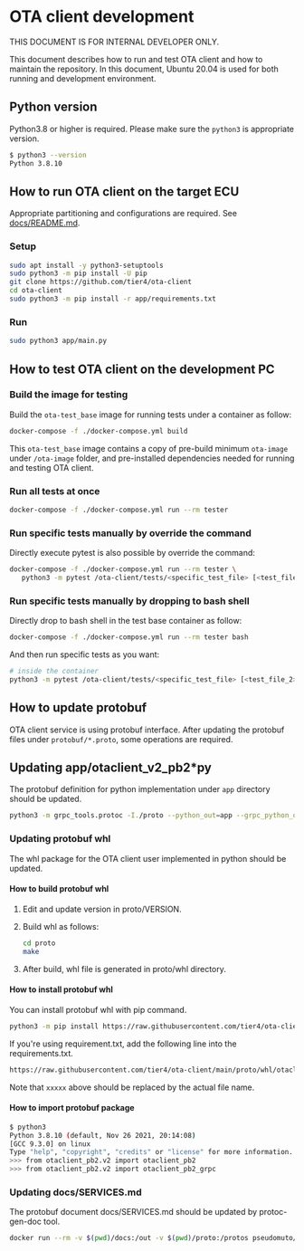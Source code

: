 # OTA client development

THIS DOCUMENT IS FOR INTERNAL DEVELOPER ONLY.

This document describes how to run and test OTA client and how to maintain the repository.
In this document, Ubuntu 20.04 is used for both running and development environment.

## Python version

Python3.8 or higher is required. Please make sure the `python3` is appropriate version.

```bash
$ python3 --version
Python 3.8.10
```

## How to run OTA client on the target ECU

Appropriate partitioning and configurations are required. See [docs/README.md](docs/README.md).

### Setup

```bash
sudo apt install -y python3-setuptools
sudo python3 -m pip install -U pip
git clone https://github.com/tier4/ota-client
cd ota-client
sudo python3 -m pip install -r app/requirements.txt
```

### Run

```bash
sudo python3 app/main.py
```

## How to test OTA client on the development PC

### Build the image for testing

Build the `ota-test_base` image for running tests under a container as follow:

```bash
docker-compose -f ./docker-compose.yml build
```

This `ota-test_base` image contains a copy of pre-build minimum `ota-image` under `/ota-image` folder, and pre-installed dependencies needed for running and testing OTA client.

### Run all tests at once

```bash
docker-compose -f ./docker-compose.yml run --rm tester
```

### Run specific tests manually by override the command

Directly execute pytest is also possible by override the command:

```bash
docker-compose -f ./docker-compose.yml run --rm tester \
   python3 -m pytest /ota-client/tests/<specific_test_file> [<test_file_2> [...]]
```

### Run specific tests manually by dropping to bash shell

Directly drop to bash shell in the test base container as follow:

```bash
docker-compose -f ./docker-compose.yml run --rm tester bash
```

And then run specific tests as you want:

```bash
# inside the container
python3 -m pytest /ota-client/tests/<specific_test_file> [<test_file_2> [...]]
```

## How to update protobuf

OTA client service is using protobuf interface.
After updating the protobuf files under `protobuf/*.proto`, some operations are required.

## Updating app/otaclient_v2_pb2*py

The protobuf definition for python implementation under `app` directory should be updated.

```bash
python3 -m grpc_tools.protoc -I./proto --python_out=app --grpc_python_out=app ./proto/otaclient_v2.proto
```

### Updating protobuf whl

The whl package for the OTA client user implemented in python should be updated.

#### How to build protobuf whl

1. Edit and update version in proto/VERSION.
2. Build whl as follows:

   ```bash
   cd proto
   make
   ```

3. After build, whl file is generated in proto/whl directory.

#### How to install protobuf whl

You can install protobuf whl with pip command.

```bash
python3 -m pip install https://raw.githubusercontent.com/tier4/ota-client/main/proto/whl/otaclient_pb2-xxxxx-py3-none-any.whl
```

If you're using requirement.txt, add the following line into the requirements.txt.

```bash
https://raw.githubusercontent.com/tier4/ota-client/main/proto/whl/otaclient_pb2-xxxxx-py3-none-any.whl
```

Note that `xxxxx` above should be replaced by the actual file name.

#### How to import protobuf package

```bash
$ python3
Python 3.8.10 (default, Nov 26 2021, 20:14:08)
[GCC 9.3.0] on linux
Type "help", "copyright", "credits" or "license" for more information.
>>> from otaclient_pb2.v2 import otaclient_pb2
>>> from otaclient_pb2.v2 import otaclient_pb2_grpc
```

### Updating docs/SERVICES.md

The protobuf document docs/SERVICES.md should be updated by protoc-gen-doc tool.

```bash
docker run --rm -v $(pwd)/docs:/out -v $(pwd)/proto:/protos pseudomuto/protoc-gen-doc --doc_opt=markdown,SERVICES.md
```
